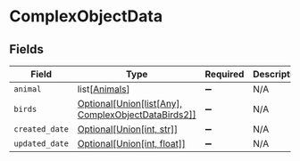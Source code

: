 # ComplexObjectData


## Fields

| Field                                                                                                | Type                                                                                                 | Required                                                                                             | Description                                                                                          |
| ---------------------------------------------------------------------------------------------------- | ---------------------------------------------------------------------------------------------------- | ---------------------------------------------------------------------------------------------------- | ---------------------------------------------------------------------------------------------------- |
| `animal`                                                                                             | list[[Animals](../../models/shared/animals.md)]                                                      | :heavy_minus_sign:                                                                                   | N/A                                                                                                  |
| `birds`                                                                                              | [Optional[Union[list[Any], ComplexObjectDataBirds2]]](../../models/shared/complexobjectdatabirds.md) | :heavy_minus_sign:                                                                                   | N/A                                                                                                  |
| `created_date`                                                                                       | [Optional[Union[int, str]]](../../models/shared/complexobjectdatacreateddate.md)                     | :heavy_minus_sign:                                                                                   | N/A                                                                                                  |
| `updated_date`                                                                                       | [Optional[Union[int, float]]](../../models/shared/complexobjectdataupdateddate.md)                   | :heavy_minus_sign:                                                                                   | N/A                                                                                                  |